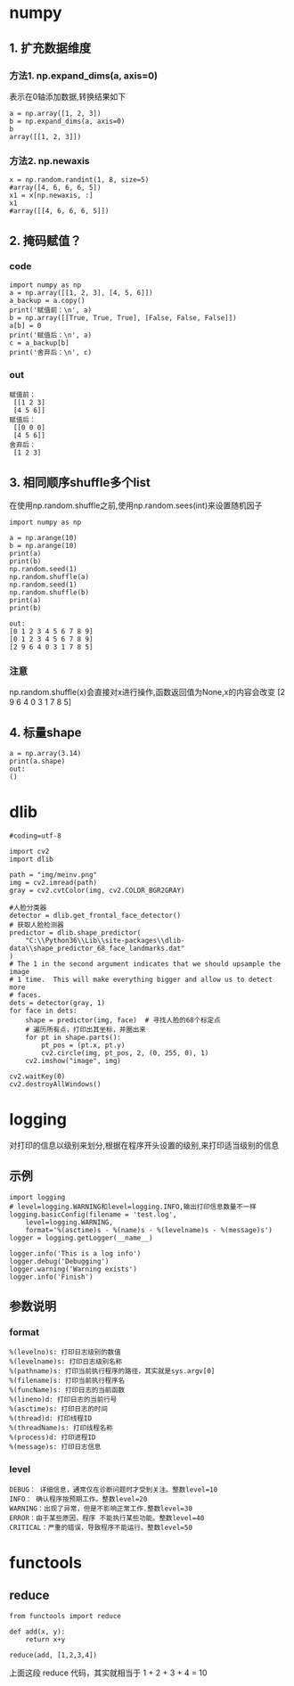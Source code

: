 # numpy
## 1. 扩充数据维度
### 方法1. np.expand_dims(a, axis=0)
表示在0轴添加数据,转换结果如下

    a = np.array([1, 2, 3])
    b = np.expand_dims(a, axis=0)
    b
    array([[1, 2, 3]])
### 方法2. np.newaxis
    x = np.random.randint(1, 8, size=5)
    #array([4, 6, 6, 6, 5])
    x1 = x[np.newaxis, :]
    x1
    #array([[4, 6, 6, 6, 5]])
    
## 2. 掩码赋值？
### code
    import numpy as np
    a = np.array([[1, 2, 3], [4, 5, 6]])
    a_backup = a.copy()
    print('赋值前：\n', a)
    b = np.array([[True, True, True], [False, False, False]])
    a[b] = 0
    print('赋值后：\n', a)
    c = a_backup[b]
    print('舍弃后：\n', c)
### out
    赋值前：
     [[1 2 3]
     [4 5 6]]
    赋值后：
     [[0 0 0]
     [4 5 6]]
    舍弃后：
     [1 2 3]

## 3. 相同顺序shuffle多个list
在使用np.random.shuffle之前,使用np.random.sees(int)来设置随机因子

    import numpy as np 

    a = np.arange(10)
    b = np.arange(10)
    print(a)
    print(b)
    np.random.seed(1)
    np.random.shuffle(a)
    np.random.seed(1)
    np.random.shuffle(b)
    print(a)
    print(b)
    
    out:
    [0 1 2 3 4 5 6 7 8 9]
    [0 1 2 3 4 5 6 7 8 9]
    [2 9 6 4 0 3 1 7 8 5]
### 注意
np.random.shuffle(x)会直接对x进行操作,函数返回值为None,x的内容会改变
    [2 9 6 4 0 3 1 7 8 5]

## 4. 标量shape
    a = np.array(3.14)
    print(a.shape)
    out:
    ()
    
    
# dlib
    #coding=utf-8

    import cv2
    import dlib

    path = "img/meinv.png"
    img = cv2.imread(path)
    gray = cv2.cvtColor(img, cv2.COLOR_BGR2GRAY)

    #人脸分类器
    detector = dlib.get_frontal_face_detector()
    # 获取人脸检测器
    predictor = dlib.shape_predictor(
        "C:\\Python36\\Lib\\site-packages\\dlib-data\\shape_predictor_68_face_landmarks.dat"
    )
    # The 1 in the second argument indicates that we should upsample the image
    # 1 time.  This will make everything bigger and allow us to detect more
    # faces.
    dets = detector(gray, 1)
    for face in dets:
        shape = predictor(img, face)  # 寻找人脸的68个标定点
        # 遍历所有点，打印出其坐标，并圈出来
        for pt in shape.parts():
            pt_pos = (pt.x, pt.y)
            cv2.circle(img, pt_pos, 2, (0, 255, 0), 1)
        cv2.imshow("image", img)

    cv2.waitKey(0)
    cv2.destroyAllWindows()


# logging
对打印的信息以级别来划分,根据在程序开头设置的级别,来打印适当级别的信息
## 示例
    import logging
    # level=logging.WARNING和level=logging.INFO,输出打印信息数量不一样
    logging.basicConfig(filename = 'test.log', 
        level=logging.WARNING, 
        format='%(asctime)s - %(name)s - %(levelname)s - %(message)s')
    logger = logging.getLogger(__name__)

    logger.info('This is a log info')
    logger.debug('Debugging')
    logger.warning('Warning exists')
    logger.info('Finish')

## 参数说明
### format
    %(levelno)s: 打印日志级别的数值
    %(levelname)s: 打印日志级别名称
    %(pathname)s: 打印当前执行程序的路径，其实就是sys.argv[0]
    %(filename)s: 打印当前执行程序名
    %(funcName)s: 打印日志的当前函数
    %(lineno)d: 打印日志的当前行号
    %(asctime)s: 打印日志的时间
    %(thread)d: 打印线程ID
    %(threadName)s: 打印线程名称
    %(process)d: 打印进程ID
    %(message)s: 打印日志信息
### level
    DEBUG： 详细信息，通常仅在诊断问题时才受到关注。整数level=10
    INFO： 确认程序按预期工作。整数level=20
    WARNING：出现了异常，但是不影响正常工作.整数level=30
    ERROR：由于某些原因，程序 不能执行某些功能。整数level=40
    CRITICAL：严重的错误，导致程序不能运行。整数level=50

# functools
## reduce
    from functools import reduce

    def add(x, y):
        return x+y

    reduce(add, [1,2,3,4])
    
上面这段 reduce 代码，其实就相当于 1 + 2 + 3 + 4 = 10
